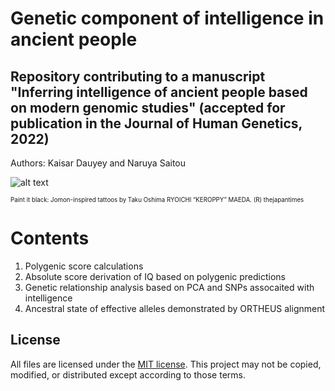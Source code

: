 Genetic component of intelligence in ancient people
===================
Repository contributing to a manuscript "Inferring intelligence of ancient people based on modern genomic studies"
 (accepted for publication in the Journal of Human Genetics, 2022)
-------------------
Authors:
Kaisar Dauyey and Naruya Saitou

![alt text](https://features.japantimes.co.jp/wp-content/uploads/2019/12/JOMON_TRIBE_08-P1-web.jpg)

<sub><sup>Paint it black: Jomon-inspired tattoos by Taku Oshima RYOICHI “KEROPPY” MAEDA. (R) thejapantimes<sub><sup>

# Contents

1. Polygenic score calculations
2. Absolute score derivation of IQ based on polygenic predictions
3. Genetic relationship analysis based on PCA and SNPs assocaited with intelligence
4. Ancestral state of effective alleles demonstrated by ORTHEUS alignment

## License
All files are licensed under the [MIT license](http://opensource.org/licenses/MIT). This project may not be copied, modified, or distributed except according to those terms.
